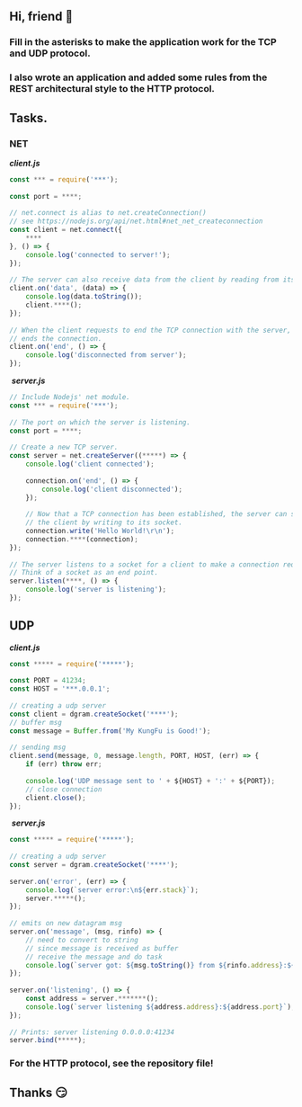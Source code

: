 ## Hi, friend :wave: 
### Fill in the asterisks to make the application work for the **TCP** and **UDP** protocol.

### I also wrote an application and added some rules from the REST architectural style to the **HTTP** protocol.


## Tasks.
### __NET__
_**client.js**_
```js
const *** = require('***');
​
const port = ****;
​
// net.connect is alias to net.createConnection()
// see https://nodejs.org/api/net.html#net_net_createconnection
const client = net.connect({
    ****
}, () => {
    console.log('connected to server!');
});
​
// The server can also receive data from the client by reading from its socket.
client.on('data', (data) => {
    console.log(data.toString());
    client.****();
});
​
// When the client requests to end the TCP connection with the server, the server
// ends the connection.
client.on('end', () => {
    console.log('disconnected from server');
});
```
​
_**server.js**_
```javascript
// Include Nodejs' net module.
const *** = require('***');
​
// The port on which the server is listening.
const port = ****;
​
// Create a new TCP server.
const server = net.createServer((*****) => {
    console.log('client connected');
​
    connection.on('end', () => {
        console.log('client disconnected');
    });
​
    // Now that a TCP connection has been established, the server can send data to
    // the client by writing to its socket.
    connection.write('Hello World!\r\n');
    connection.****(connection);
});
​
// The server listens to a socket for a client to make a connection request.
// Think of a socket as an end point.
server.listen(****, () => {
    console.log('server is listening');
});
```
## **UDP**
_**client.js**_
​
```javascript
const ***** = require('*****');
​
const PORT = 41234;
const HOST = '***.0.0.1';
​
// creating a udp server
const client = dgram.createSocket('****');
// buffer msg
const message = Buffer.from('My KungFu is Good!');
​
// sending msg
client.send(message, 0, message.length, PORT, HOST, (err) => {
    if (err) throw err;
​
    console.log('UDP message sent to ' + ${HOST} + ':' + ${PORT});
    // close connection
    client.close();
});
```
​
_**server.js**_
​
```javascript
const ***** = require('*****');
​
// creating a udp server
const server = dgram.createSocket('****');
​
server.on('error', (err) => {
    console.log(`server error:\n${err.stack}`);
    server.*****();
});
​
// emits on new datagram msg
server.on('message', (msg, rinfo) => {
    // need to convert to string
    // since message is received as buffer
    // receive the message and do task
    console.log(`server got: ${msg.toString()} from ${rinfo.address}:${rinfo.port}`);
});
​
server.on('listening', () => {
    const address = server.*******();
    console.log(`server listening ${address.address}:${address.port}`);
});
​
// Prints: server listening 0.0.0.0:41234
server.bind(*****);
```
### For the **HTTP** protocol, see the repository file!
## Thanks :smirk: